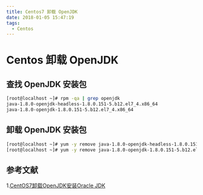 ```yaml
---
title: Centos7 卸载 OpenJDK
date: 2018-01-05 15:47:19
tags:
  - Centos
---
```

# Centos 卸载 OpenJDK

## 查找 OpenJDK 安装包

```bash
[root@localhost ~]# rpm -qa | grep openjdk
java-1.8.0-openjdk-headless-1.8.0.151-5.b12.el7_4.x86_64
java-1.8.0-openjdk-1.8.0.151-5.b12.el7_4.x86_64
```

## 卸载 OpenJDK 安装包

```bash
[root@localhost ~]# yum -y remove java-1.8.0-openjdk-headless-1.8.0.151-5.b12.el7_4.x86_64
[root@localhost ~]# yum -y remove java-1.8.0-openjdk-1.8.0.151-5.b12.el7_4.x86_64
```

## 参考文献

1.[CentOS7卸载OpenJDK安装Oracle JDK](http://blog.csdn.net/zitong_ccnu/article/details/40041533)